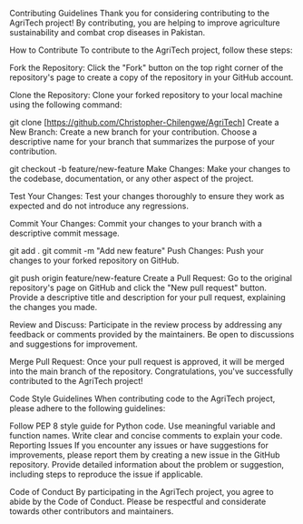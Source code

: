 Contributing Guidelines
Thank you for considering contributing to the AgriTech project! By contributing, you are helping to improve agriculture sustainability and combat crop diseases in Pakistan.

How to Contribute
To contribute to the AgriTech project, follow these steps:

Fork the Repository: Click the "Fork" button on the top right corner of the repository's page to create a copy of the repository in your GitHub account.

Clone the Repository: Clone your forked repository to your local machine using the following command:

git clone [https://github.com/Christopher-Chilengwe/AgriTech]
Create a New Branch: Create a new branch for your contribution. Choose a descriptive name for your branch that summarizes the purpose of your contribution.


git checkout -b feature/new-feature
Make Changes: Make your changes to the codebase, documentation, or any other aspect of the project.

Test Your Changes: Test your changes thoroughly to ensure they work as expected and do not introduce any regressions.

Commit Your Changes: Commit your changes to your branch with a descriptive commit message.


git add .
git commit -m "Add new feature"
Push Changes: Push your changes to your forked repository on GitHub.

git push origin feature/new-feature
Create a Pull Request: Go to the original repository's page on GitHub and click the "New pull request" button. Provide a descriptive title and description for your pull request, explaining the changes you made.

Review and Discuss: Participate in the review process by addressing any feedback or comments provided by the maintainers. Be open to discussions and suggestions for improvement.

Merge Pull Request: Once your pull request is approved, it will be merged into the main branch of the repository. Congratulations, you've successfully contributed to the AgriTech project!

Code Style Guidelines
When contributing code to the AgriTech project, please adhere to the following guidelines:

Follow PEP 8 style guide for Python code.
Use meaningful variable and function names.
Write clear and concise comments to explain your code.
Reporting Issues
If you encounter any issues or have suggestions for improvements, please report them by creating a new issue in the GitHub repository. Provide detailed information about the problem or suggestion, including steps to reproduce the issue if applicable.

Code of Conduct
By participating in the AgriTech project, you agree to abide by the Code of Conduct. Please be respectful and considerate towards other contributors and maintainers.
